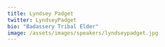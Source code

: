 ```yaml
---
title: Lyndsey Padget
twitter: LyndseyPadget
bio: "Badassery Tribal Elder"
image: /assets/images/speakers/lyndseypadget.jpg
---
```

